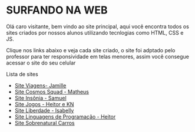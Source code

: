 <h1>SURFANDO NA WEB</h1>
    
Olá caro visitante, bem vindo ao site principal, aqui você encontra todos os sites criados por nossos alunos utilizando tecnlogias como HTML, CSS e JS. 

Clique nos links abaixo e veja cada site criado, o site foi adptado pelo professor para ter responsividade em telas menores, assim você consegue acessar o site do seu celular

Lista de sites

<ul>
<li><a href="https://galazzij.github.io/">Site Viagens- Jamille</a></li>
<li><a href="Site Cosmos Squad - Matheus\index.html">Site Cosmos Squad - Matheus</a></li>
<li><a href="Site Insônia - Samuel\index.html">Site Insônia - Samuel</a></li>
<li><a href="Site Jogos - Heitor e KN\index.html">Site Jogos - Heitor e KN</a></li>
<li><a href="Site Liberdade - Isabelly\index.html">Site Liberdade - Isabelly</a></li>
<li><a href="Site Linguagens de Programação - Heitor\index.html">Site Linguagens de Programação - Heitor</a></li>
<li><a href="Site Sobrenatural Carros\index.html">Site Sobrenatural Carros</a></li>
</ul>

